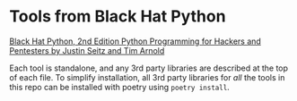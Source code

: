 # Tools from Black Hat Python

[Black Hat Python, 2nd Edition
Python Programming for Hackers and Pentesters
by Justin Seitz and Tim Arnold](https://nostarch.com/black-hat-python2E)

Each tool is standalone, and any 3rd party libraries are described at the top of each file. To simplify installation, all 3rd party libraries for _all_ the tools in this repo can be installed with poetry using `poetry install`.